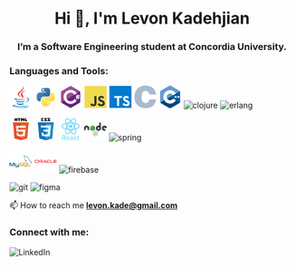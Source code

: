 <h1 align="center">Hi 👋, I'm Levon Kadehjian</h1>
<h3 align="center">I’m a Software Engineering student at Concordia University.</h3>

<h3 align="left">Languages and Tools:</h3>

<p align="left"> 
 <!-- Programming Languages -->
 <img src="https://raw.githubusercontent.com/devicons/devicon/master/icons/java/java-original.svg" alt="java" width="40" height="40"/>
 <img src="https://raw.githubusercontent.com/devicons/devicon/master/icons/python/python-original.svg" alt="python" width="40" height="40"/>
 <img src="https://raw.githubusercontent.com/devicons/devicon/master/icons/csharp/csharp-original.svg" alt="csharp" width="40" height="40"/>
 <img src="https://raw.githubusercontent.com/devicons/devicon/master/icons/javascript/javascript-original.svg" alt="javascript" width="40" height="40"/>
 <img src="https://raw.githubusercontent.com/devicons/devicon/master/icons/typescript/typescript-original.svg" alt="typescript" width="40" height="40"/>
 <img src="https://raw.githubusercontent.com/devicons/devicon/master/icons/c/c-original.svg" alt="c" width="40" height="40"/>
 <img src="https://raw.githubusercontent.com/devicons/devicon/master/icons/cplusplus/cplusplus-original.svg" alt="cplusplus" width="40" height="40"/>
 <img src="https://upload.wikimedia.org/wikipedia/commons/5/5d/Clojure_logo.svg" alt="clojure" width="40" height="40"/>
 <img src="https://www.vectorlogo.zone/logos/erlang/erlang-official.svg" alt="erlang" width="40" height="40"/>
</p>

<p align="left"> 
 <!-- Web Technologies -->
 <img src="https://raw.githubusercontent.com/devicons/devicon/master/icons/html5/html5-original-wordmark.svg" alt="html5" width="40" height="40"/>
 <img src="https://raw.githubusercontent.com/devicons/devicon/master/icons/css3/css3-original-wordmark.svg" alt="css3" width="40" height="40"/>
 <img src="https://raw.githubusercontent.com/devicons/devicon/master/icons/react/react-original-wordmark.svg" alt="react" width="40" height="40"/>
 <img src="https://raw.githubusercontent.com/devicons/devicon/master/icons/nodejs/nodejs-original-wordmark.svg" alt="nodejs" width="40" height="40"/>
 <img src="https://www.vectorlogo.zone/logos/springio/springio-icon.svg" alt="spring" width="40" height="40"/>
</p>

<p align="left">
 <!-- Databases -->
 <img src="https://raw.githubusercontent.com/devicons/devicon/master/icons/mysql/mysql-original-wordmark.svg" alt="mysql" width="40" height="40"/>
 <img src="https://raw.githubusercontent.com/devicons/devicon/master/icons/oracle/oracle-original.svg" alt="oracle" width="40" height="40"/>
 <img src="https://www.vectorlogo.zone/logos/firebase/firebase-icon.svg" alt="firebase" width="40" height="40"/>
</p>

<p align="left">
 <!-- Tools -->
 <img src="https://www.vectorlogo.zone/logos/git-scm/git-scm-icon.svg" alt="git" width="40" height="40"/>
 <img src="https://www.vectorlogo.zone/logos/figma/figma-icon.svg" alt="figma" width="40" height="40"/>
</p>

📫 How to reach me **levon.kade@gmail.com**


<h3 align="left">Connect with me:</h3>
<p align="left">
 <img src="https://raw.githubusercontent.com/rahuldkjain/github-profile-readme-generator/master/src/images/icons/Social/linked-in-alt.svg" alt="LinkedIn" height="30" width="40" />
</p>
